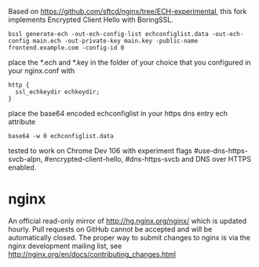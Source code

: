 Based on https://github.com/sftcd/nginx/tree/ECH-experimental, this fork implements Encrypted Client Hello with BoringSSL.

```
bssl generate-ech -out-ech-config-list echconfiglist.data -out-ech-config main.ech -out-private-key main.key -public-name frontend.example.com -config-id 0
```

place the *.ech and *.key in the folder of your choice that you configured in your nginx.conf with

```
http {
  ssl_echkeydir echkeydir;
}
```

place the base64 encoded echconfiglist in your https dns entry ech attribute
```
base64 -w 0 echconfiglist.data
```

tested to work on Chrome Dev 106 with experiment flags #use-dns-https-svcb-alpn, #encrypted-client-hello, #dns-https-svcb and DNS over HTTPS enabled.



# nginx
An official read-only mirror of http://hg.nginx.org/nginx/ which is updated hourly. Pull requests on GitHub cannot be accepted and will be automatically closed. The proper way to submit changes to nginx is via the nginx development mailing list, see http://nginx.org/en/docs/contributing_changes.html
